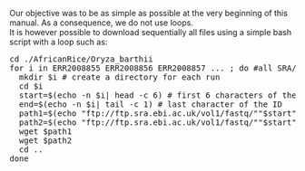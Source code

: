 Our objective was to be as simple as possible at the very beginning of this manual. As a consequence, we do not use loops. <br/>
It is however possible to download sequentially all files using a simple bash script with a loop such as:<br/>
<pre>
cd ./AfricanRice/Oryza_barthii
for i in ERR2008855 ERR2008856 ERR2008857 ... ; do #all SRA/EBI accession ID to download
  mkdir $i # create a directory for each run
  cd $i
  start=$(echo -n $i| head -c 6) # first 6 characters of the ID
  end=$(echo -n $i| tail -c 1) # last character of the ID
  path1=$(echo "ftp://ftp.sra.ebi.ac.uk/vol1/fastq/""$start""/00""$end""/""$i""/""$i""_1.fastq.gz")
  path2=$(echo "ftp://ftp.sra.ebi.ac.uk/vol1/fastq/""$start""/00""$end""/""$i""/""$i""_1.fastq.gz")
  wget $path1
  wget $path2
  cd ..
done
</pre>
